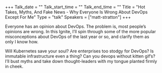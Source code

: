 +++
Talk_date = ""
Talk_start_time = ""
Talk_end_time = ""
Title = "Hot Takes, Myths, And Fake News - Why Everyone Is Wrong About DevOps Except For Me"
Type = "talk"
Speakers = ["matt-stratton"]
+++

Everyone has an opinion about DevOps. The problem is, most people’s
opinions are wrong. In this Ignite, I’ll spin through some of the more
popular misconceptions about DevOps of the last year or so, and clarify
them as only I know how.

Will Kubernetes save your soul? Are enterprises too stodgy for DevOps?
Is immutable infrastructure even a thing? Can you devops without kitten
gif’s? I’ll bust myths and take down thought-leaders with my tongue
planted firmly in cheek.
